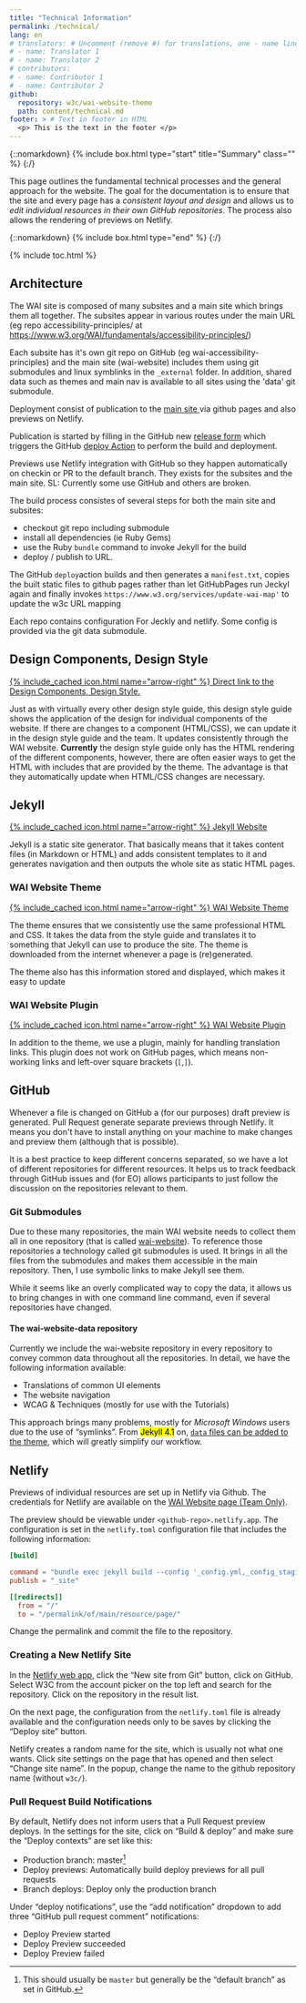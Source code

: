 ```yaml
---
title: "Technical Information"
permalink: /technical/
lang: en
# translators: # Uncomment (remove #) for translations, one - name line per translator.
# - name: Translator 1
# - name: Translator 2
# contributors:
# - name: Contributor 1
# - name: Contributor 2
github:
  repository: w3c/wai-website-theme
  path: content/technical.md
footer: > # Text in footer in HTML
  <p> This is the text in the footer </p>
---
```


{::nomarkdown}
{% include box.html type="start" title="Summary" class="" %}
{:/}

This page outlines the fundamental technical processes and the general approach for the website. The goal for the documentation is to ensure that the site and every page has a _consistent layout and design_ and allows us to _edit individual resources in their own GitHub repositories_. The process also allows the rendering of previews on Netlify.

{::nomarkdown}
{% include box.html type="end" %}
{:/}

{% include toc.html %}

## Architecture ##

The WAI site is composed of many subsites and a main site which brings them all together. The subsites appear in various routes under the main URL (eg repo accessibility-principles/ at https://www.w3.org/WAI/fundamentals/accessibility-principles/)

Each subsite has it's own git repo on GitHub (eg wai-accessibility-principles) and the main site (wai-website) includes them using git submodules and linux symblinks in the `_external` folder. In addition, shared data such as themes and main nav is available to all sites using the 'data' git submodule.

Deployment consist of publication to the [main site ](https://www.w3.org/WAI/...) via github pages and also previews on Netlify.

Publication is started by filling in the GitHub new [release form](https://github.com/w3c/wai-website/releases/new) which triggers the GitHub [deploy Action](https://github.com/w3c/wai-website/blob/master/.github/workflows/deploy.yml) to perform the build and deployment. 

Previews use Netlify integration with GitHub so they happen automatically on checkin or PR to the default branch. They exists for the subsites and the main site. SL: Currently some use GitHub and others are broken.

The build process consistes of several steps for both the main site and subsites: 

* checkout git repo including submodule
* install all dependencies (ie Ruby Gems)
* use the Ruby `bundle` command to invoke Jekyll for the build
* deploy / publish to URL.

The GitHub `deploy`action builds and then generates a `manifest.txt`, copies the built static files to github pages rather than let GitHubPages run Jeckyl again and finally invokes `https://www.w3.org/services/update-wai-map'` to update the w3c URL mapping

Each repo contains configuration For Jeckly and netlify. Some config is provided via the git data submodule.

## Design Components, Design Style

[{% include_cached icon.html name="arrow-right" %} Direct link to the Design Components, Design Style.](/components/)

Just as with virtually every other design style guide, this design style guide shows the application of the design for individual components of the website. If there are changes to a component (HTML/CSS), we can update it in the design style guide and the team. It updates consistently through the WAI website. **Currently** the design style guide only has the HTML rendering of the different components, however, there are often easier ways to get the HTML with includes that are provided by the theme. The advantage is that they automatically update when HTML/CSS changes are necessary.

## Jekyll

[{% include_cached icon.html name="arrow-right" %} Jekyll Website](https://jekyllrb.com)

Jekyll is a static site generator. That basically means that it takes content files (in Markdown or HTML) and adds consistent templates to it and generates navigation and then outputs the whole site as static HTML pages.

### WAI Website Theme

[{% include_cached icon.html name="arrow-right" %} WAI Website Theme](https://github.com/w3c/wai-website-theme)

The theme ensures that we consistently use the same professional HTML and CSS. It takes the data from the style guide and translates it to something that Jekyll can use to produce the site. The theme is downloaded from the internet whenever a page is (re)generated.

The theme also has this information stored and displayed, which makes it easy to update

### WAI Website Plugin

[{% include_cached icon.html name="arrow-right" %} WAI Website Plugin](https://github.com/w3c/wai-website-plugin)

In addition to the theme, we use a plugin, mainly for handling translation links. This plugin does not work on GitHub pages, which means non-working links and left-over square brackets (`[`,`]`).

## GitHub

Whenever a file is changed on GitHub a (for our purposes) draft preview is generated. Pull Request generate separate previews through Netlify. It means you don't have to install anything on your machine to make changes and preview them (although that is possible).

It is a best practice to keep different concerns separated, so we have a lot of different repositories for different resources. It helps us to track feedback through GitHub issues and (for EO) allows participants to just follow the discussion on the repositories relevant to them.

### Git Submodules

Due to these many repositories, the main WAI website needs to collect them all in one repository (that is called [wai-website](https://github.com/w3c/wai-website)). To reference those repositories a technology called git submodules is used. It brings in all the files from the submodules and makes them accessible in the main repository. Then, I use symbolic links to make Jekyll see them.

While it seems like an overly complicated way to copy the data, it allows us to bring changes in with one command line command, even if several repositories have changed.

#### The wai-website-data repository

Currently we include the wai-website repository in every repository to convey common data throughout all the repositories. In detail, we have the following information available:

- Translations of common UI elements
- The website navigation
- WCAG & Techniques (mostly for use with the Tutorials)

This approach brings many problems, mostly for _Microsoft Windows_ users due to the use of “symlinks”. From <mark>Jekyll 4.1</mark> on, [`data` files can be added to the theme](https://github.com/jekyll/jekyll/pull/5470), which will greatly simplify our workflow.

## Netlify

Previews of individual resources are set up in Netlify via Github. The credentials for Netlify are available on the [WAI Website page (Team Only)](https://www.w3.org/WAI/Plan/website#accounts).

The preview should be viewable under `<github-repo>.netlify.app`. The configuration is set in the `netlify.toml` configuration file that includes the following information:

```toml
[build]

command = "bundle exec jekyll build --config '_config.yml,_config_staging.yml'"
publish = "_site"

[[redirects]]
  from = "/"
  to = "/permalink/of/main/resource/page/"
```

Change the permalink and commit the file to the repository.

### Creating a New Netlify Site

In the [Netlify web app](https://app.netlify.com/teams/w3c-wai/sites), click the “New site from Git” button, click on GitHub. Select W3C from the account picker on the top left and search for the repository. Click on the repository in the result list.

On the next page, the configuration from the `netlify.toml` file is already available and the configuration needs only to be saves by clicking the “Deploy site” button.

Netlify creates a random name for the site, which is usually not what one wants. Click site settings on the page that has opened and then select “Change site name”. In the popup, change the name to the github repository name (without `w3c/`).

### Pull Request Build Notifications

By default, Netlify does not inform users that a Pull Request preview deploys. In the settings for the site, click on “Build & deploy” and make sure the “Deploy contexts” are set like this:

* Production branch: master[^1]
* Deploy previews: Automatically build deploy previews for all pull requests
* Branch deploys: Deploy only the production branch

[^1]: This should usually be `master` but generally be the “default branch” as set in GitHub.

Under “deploy notifications”, use the “add notification” dropdown to add three “GitHub pull request comment” notifications:

* Deploy Preview started
* Deploy Preview succeeded
* Deploy Preview failed
